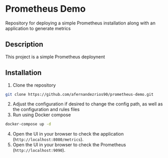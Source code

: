 # Prometheus Demo

Repository for deploying a simple Prometheus installation along with an application to generate metrics

## Description

This project is a simple Prometheus deploynent


## Installation
1. Clone the repository
```bash
git clone https://github.com/afernandezrios90/prometheus-demo.git
```
2. Adjust the configuration if desired to change the config path, as well as the configuration and rules files
3. Run using Docker compose
```bash
docker-compose up -d
```
4. Open the UI in your browser to check the application (`http://localhost:8080/metrics`).
5. Open the UI in your browser to check the Prometheus (`http://localhost:9090`).
